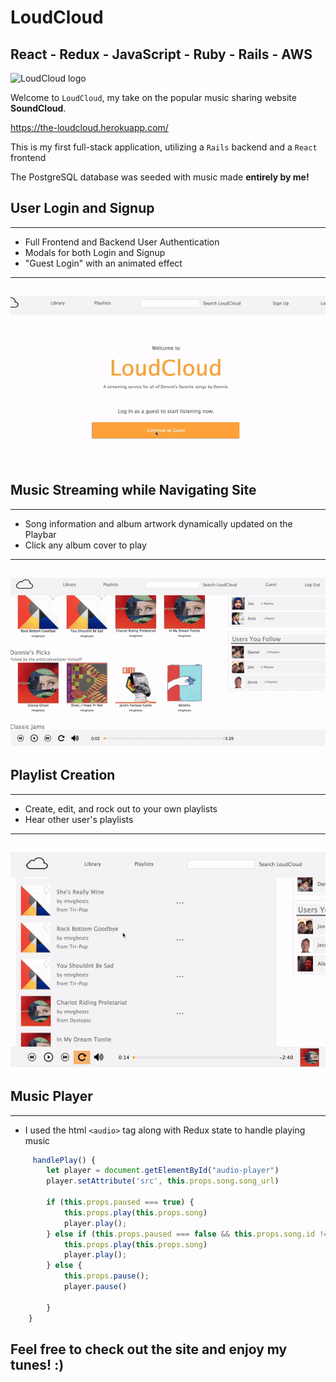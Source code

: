 # LoudCloud
## React - Redux - JavaScript - Ruby - Rails - AWS

![LoudCloud logo](https://donnie-loudcloud-prod.s3.us-east-2.amazonaws.com/cloudSmallLogo.png)


Welcome to `LoudCloud`, my take on the popular music sharing website **SoundCloud**.

https://the-loudcloud.herokuapp.com/

This is my first full-stack application, utilizing a `Rails` backend and a `React` frontend 

The PostgreSQL database was seeded with music made **entirely by me!**

## User Login and Signup
----------
 - Full Frontend and Backend User Authentication
 - Modals for both Login and Signup
 - "Guest Login" with an animated effect
--------------

![login_example](app/assets/images/NewLoginGif.gif)
-------------
## Music Streaming while Navigating Site
---------
- Song information and album artwork dynamically updated on the Playbar
- Click any album cover to play
---------------
![playbar_example](app/assets/images/SiteDemoGif.gif)
-----------------
## Playlist Creation
--------
- Create, edit, and rock out to your own playlists
- Hear other user's playlists
-------------------
![playlist_example](app/assets/images/PlaylistDemoGif.gif)
-------------------
## Music Player
-----------
- I used the html `<audio>` tag along with Redux state to handle playing music
  

``` javascript
     handlePlay() {
        let player = document.getElementById("audio-player")
        player.setAttribute('src', this.props.song.song_url)

        if (this.props.paused === true) {
            this.props.play(this.props.song)
            player.play();
        } else if (this.props.paused === false && this.props.song.id !== this.props.currentSong.id) { 
            this.props.play(this.props.song)
            player.play();
        } else {
            this.props.pause();
            player.pause()
           
        }
    }
```
## Feel free to check out the site and **enjoy my tunes!** :)